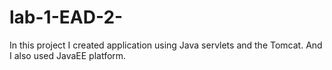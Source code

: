 # lab-1-EAD-2-
In this project I created application using Java servlets and the Tomcat. And I also used JavaEE platform.

